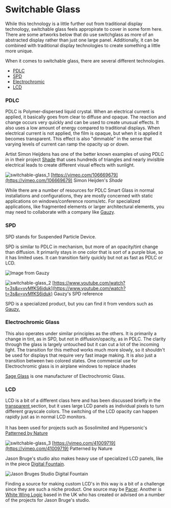 # Switchable Glass

While this technology is a little further out from traditional display technology, switchable glass feels appropirate to cover in some form here. There are some artworks below that do use switchglass as more of an abstracted display rather than just one large panel. Additionally, it can be combined with traditional display technologies to create something a little more unique.

When it comes to switchable glass, there are several different technologies.

* [PDLC](switchable-glass.md#pdlc)
* [SPD](switchable-glass.md#spd)
* [Electrochromic](switchable-glass.md#electrochromic)
* [LCD](switchable-glass.md#lcd)

### PDLC

PDLC is Polymer-dispersed liquid crystal. When an electrical current is applied, it basically goes from clear to diffuse and opaque. The reaction and change occurs very quickly and can be used to create unusual effects. It also uses a low amount of energy compared to traditional displays. When electrical current is not applied, the film is opaque, but when it is applied it becomes transparent. This effect is also "dimmable" in the sense that varying levels of current can ramp the opacity up or down.

Artist Simon Heijdens has one of the better known examples of using PDLC in  in their project [Shade](http://www.simonheijdens.com/indexbig.php?type=project\&name=Shade) that uses hundreds of triangles and nearly invislble electrical leads to create different visual effects with sunlight.

![switchable-glass_1](../../video_embed_images/switchable-glass_1.jpg) [https://vimeo.com/106669679](https://vimeo.com/106669679)
Simon Heijden's _Shade_


While there are a number of resources for PDLC Smart Glass in normal installations and configurations, they are mostly concerned with static applications on windows/conference rooms/etc. For specialized applications, like fragmented elements or larger architectural elements, you may need to collaborate with a company like [Gauzy](https://www.gauzy.com/products/).

### SPD

SPD stands for Suspended Particle Device.

SPD is similar to PDLC in mechanism, but more of an opacity/tint change than diffusion. It primarily stays in one color that is sort of a purple blue, so it has limited uses. It can transition fairly quickly but not as fast as PDLC or LCD.

![Image from Gauzy](../../.gitbook/assets/spd-smart-film-layers.jpg.webp)

![switchable-glass_2](../../video_embed_images/switchable-glass_2.jpg) [https://www.youtube.com/watch?t=3s&v=vvMfKS6iduk](https://www.youtube.com/watch?t=3s&v=vvMfKS6iduk)
Gauzy's SPD reference


SPD is a specialized product, but you can find it from vendors such as [Gauzy.](https://www.gauzy.com/spd-smart-glass/)

### Electrochromic Glass

This also operates under similar principles as the others. It is primarily a change in tint, as in SPD, but not in diffusion/opacity, as in PDLC. The clarity through the glass is largely untouched but it can cut a lot of the incoming light. The transition for this method works much more slowly, so it shouldn't be used for displays that require very fast image making. It is also just a transition between two colored states. One commercial use for Electrochromic glass is in airplane windows to replace shades

[Sage Glass](https://www.sageglass.com/en) is one manufacturer of Electrochromic Glass.

### LCD

LCD is a bit of a different class here and has been discussed briefly in the [transparent ](../alternative-displays/transparent.md)section, but it uses large LCD panels as individual pixels to turn different grayscale colors. The switching of the LCD opacity can happen rapidly just as in normal LCD monitors.\
\
It has been used for projects such as Sosolimited and Hypersonic's [Patterned by Nature](https://www.hypersonic.cc/art#/patterned-by-nature/)&#x20;

![switchable-glass_3](../../video_embed_images/switchable-glass_3.jpg) [https://vimeo.com/41009719](https://vimeo.com/41009719)
Patterned by Nature


Jason Bruge's studio also makes heavy use of specialized LCD panels, like in the piece [Digital Fountain](https://www.jasonbruges.com/digital-fountain/).

![Jason Bruges Studio Digital Fountain ](../../.gitbook/assets/image-asset.jpeg)

Finding a source for making custom LCD's in this way is a bit of a challenge since they are such a niche product. One source may be [Pacer](https://www.pacer-usa.com/displays/mono-lcd-displays/custom-lcd-lcm/). Another is [White Wing Logic](http://whitewing.co.uk) based in the UK who has created or advised on a number of the projects for Jason Bruge's studio.
